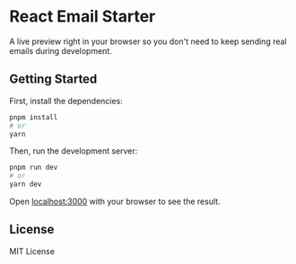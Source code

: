 # React Email Starter

A live preview right in your browser so you don't need to keep sending real emails during development.

## Getting Started

First, install the dependencies:

```sh
pnpm install
# or
yarn
```

Then, run the development server:

```sh
pnpm run dev
# or
yarn dev
```

Open [localhost:3000](http://localhost:3000) with your browser to see the result.

## License

MIT License
